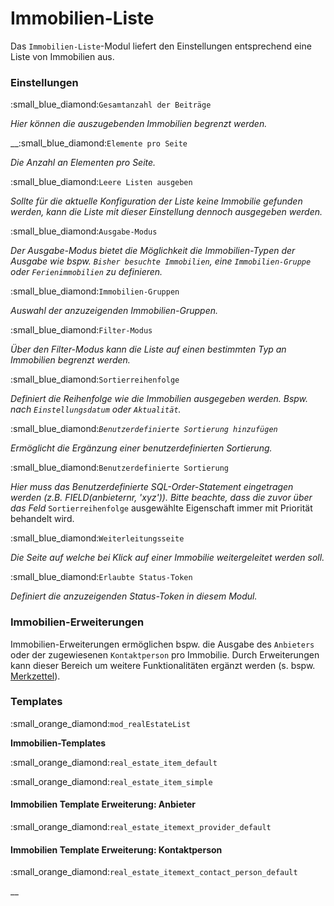 # Immobilien-Liste

Das `Immobilien-Liste`-Modul liefert den Einstellungen entsprechend eine Liste von Immobilien aus.

### Einstellungen

:small\_blue\_diamond:`Gesamtanzahl der Beiträge`

_Hier können die auszugebenden Immobilien begrenzt werden._

__:small\_blue\_diamond:`Elemente pro Seite`

_Die Anzahl an Elementen pro Seite._

:small\_blue\_diamond:`Leere Listen ausgeben`

_Sollte für die aktuelle Konfiguration der Liste keine Immobilie gefunden werden, kann die Liste mit dieser Einstellung dennoch ausgegeben werden._

:small\_blue\_diamond:`Ausgabe-Modus`

_Der Ausgabe-Modus bietet die Möglichkeit die Immobilien-Typen der Ausgabe wie bspw. `Bisher besuchte Immobilien`, eine `Immobilien-Gruppe` oder `Ferienimmobilien` zu definieren._

:small\_blue\_diamond:`Immobilien-Gruppen`

_Auswahl der anzuzeigenden Immobilien-Gruppen._

:small\_blue\_diamond:`Filter-Modus`

_Über den Filter-Modus kann die Liste auf einen bestimmten Typ an Immobilien begrenzt werden._

:small\_blue\_diamond:`Sortierreihenfolge`

_Definiert die Reihenfolge wie die Immobilien ausgegeben werden. Bspw. nach `Einstellungsdatum` oder `Aktualität`._

:small\_blue\_diamond:_`Benutzerdefinierte Sortierung hinzufügen`_

_Ermöglicht die Ergänzung einer benutzerdefinierten Sortierung._

:small\_blue\_diamond:`Benutzerdefinierte Sortierung`

_Hier muss das Benutzerdefinierte SQL-Order-Statement eingetragen werden (z.B. FIELD(anbieternr, 'xyz')). Bitte beachte, dass die zuvor über das Feld_ `Sortierreihenfolge` ausgewählte Eigenschaft immer mit Priorität behandelt wird.

:small\_blue\_diamond:`Weiterleitungsseite`

_Die Seite auf welche bei Klick auf einer Immobilie weitergeleitet werden soll._

:small\_blue\_diamond:`Erlaubte Status-Token`

_Definiert die anzuzeigenden Status-Token in diesem Modul._

### Immobilien-Erweiterungen

Immobilien-Erweiterungen ermöglichen bspw. die Ausgabe des `Anbieters` oder der zugewiesenen `Kontaktperson` pro Immobilie. Durch Erweiterungen kann dieser Bereich um weitere Funktionalitäten ergänzt werden (s. bspw. [Merkzettel](../../../erweiterungen/erweiterungen/merkzettel.md)).

### Templates

:small\_orange\_diamond:`mod_realEstateList`

**Immobilien-Templates**

:small\_orange\_diamond:`real_estate_item_default`

:small\_orange\_diamond:`real_estate_item_simple`

#### Immobilien Template Erweiterung: Anbieter

:small\_orange\_diamond:`real_estate_itemext_provider_default`

#### Immobilien Template Erweiterung: Kontaktperson

:small\_orange\_diamond:`real_estate_itemext_contact_person_default`

__
